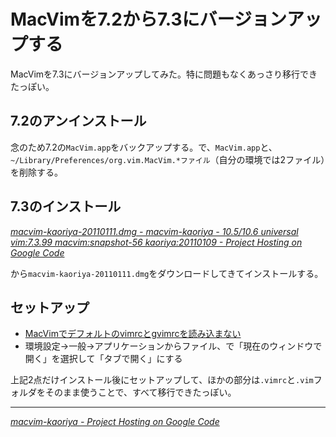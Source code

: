 # <span>MacVimを7.2から7.3に</span><span>バージョンアップする</span>

MacVimを7.3にバージョンアップしてみた。特に問題もなくあっさり移行できたっぽい。

<!-- READMORE -->


## 7.2のアンインストール

念のため7.2の`MacVim.app`をバックアップする。で、`MacVim.app`と、`~/Library/Preferences/org.vim.MacVim.*ファイル`（自分の環境では2ファイル）を削除する。

## 7.3のインストール

<cite>[macvim-kaoriya-20110111.dmg - macvim-kaoriya - 10.5/10.6 universal vim:7.3.99 macvim:snapshot-56 kaoriya:20110109 - Project Hosting on Google Code](http://code.google.com/p/macvim-kaoriya/downloads/detail?name=macvim-kaoriya-20110111.dmg&can=2&q=)</cite>

から`macvim-kaoriya-20110111.dmg`をダウンロードしてきてインストールする。

## セットアップ

- [MacVimでデフォルトのvimrcとgvimrcを読み込まない](/2010/08/11/macvim-default-vimrc)
- 環境設定→一般→アプリケーションからファイル、で「現在のウィンドウで開く」を選択して「タブで開く」にする

上記2点だけインストール後にセットアップして、ほかの部分は`.vimrc`と`.vim`フォルダをそのまま使うことで、すべて移行できたっぽい。

---

<cite>[macvim-kaoriya - Project Hosting on Google Code](http://code.google.com/p/macvim-kaoriya/)</cite>
